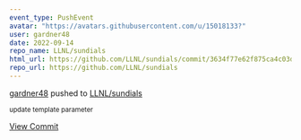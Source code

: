 ```yaml
---
event_type: PushEvent
avatar: "https://avatars.githubusercontent.com/u/15018133?"
user: gardner48
date: 2022-09-14
repo_name: LLNL/sundials
html_url: https://github.com/LLNL/sundials/commit/3634f77e62f875ca4c03d492abeb1ce0e6452b15
repo_url: https://github.com/LLNL/sundials
---
```


<a href='https://github.com/gardner48' target='_blank'>gardner48</a> pushed to <a href='https://github.com/LLNL/sundials' target='_blank'>LLNL/sundials</a>

<small>update template parameter</small>

<a href='https://github.com/LLNL/sundials/commit/3634f77e62f875ca4c03d492abeb1ce0e6452b15' target='_blank'>View Commit</a>
